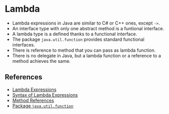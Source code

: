 # Lambda

* Lambda expressions in Java are similar to C# or C++ ones, except `->`.
* An interface type with only one abstract method is a funtional interface.
* A lambda type is a defined thanks to a functional interface.
* The package `java.util.function` provides standard functional interfaces.
* There is reference to method that you can pass as lambda function.
* There is no delegate in Java, but a lambda function or a reference to a method
  achieves the same.

## References

* [Lambda Expressions](http://docs.oracle.com/javase/tutorial/java/javaOO/lambdaexpressions.html)
* [Syntax of Lambda Expressions](http://docs.oracle.com/javase/tutorial/java/javaOO/lambdaexpressions.html#syntax)
* [Method References](http://docs.oracle.com/javase/tutorial/java/javaOO/methodreferences.html)
* [Package `java.util.function`](http://docs.oracle.com/javase/8/docs/api/java/util/function/package-summary.html)
